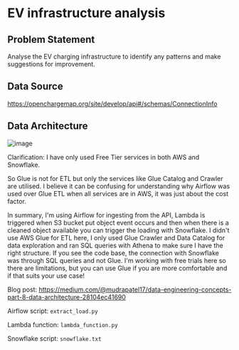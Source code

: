 # EV infrastructure analysis

## Problem Statement 
Analyse the EV charging infrastructure to identify any patterns and make suggestions for improvement.
## Data Source
https://openchargemap.org/site/develop/api#/schemas/ConnectionInfo

## Data Architecture
![image](https://github.com/mudrap17/ev-pattern-analysis/assets/76879120/01df50e4-cf60-444d-b061-b23931016563)

Clarification: I have only used Free Tier services in both AWS and Snowflake.

So Glue is not for ETL but only the services like Glue Catalog and Crawler are utilised. I believe it can be confusing for understanding why Airflow was used over Glue ETL when all services are in AWS, it was just about the cost factor.

In summary, I'm using Airflow for ingesting from the API, Lambda is triggered when S3 bucket put object event occurs and then when there is a cleaned object available you can trigger the loading with Snowflake. I didn't use AWS Glue for ETL here, I only used Glue Crawler and Data Catalog for data exploration and ran SQL queries with Athena to make sure I have the right structure. If you see the code base, the connection with Snowflake was through SQL queries and not Glue. I'm working with free trials here so there are limitations, but you can use Glue if you are more comfortable and if that suits your use case!

Blog post: https://medium.com/@mudrapatel17/data-engineering-concepts-part-8-data-architecture-28104ec41690

Airflow script: ``extract_load.py``

Lambda function: ``lambda_function.py``

Snowflake script: ``snowflake.txt``

